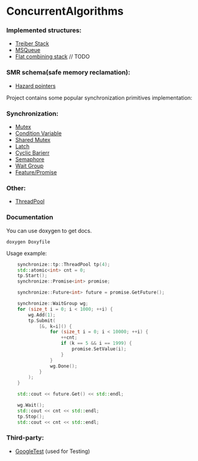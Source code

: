 # ConcurrentAlgorithms

### Implemented structures:
* [Treiber Stack](https://books.google.ru/books/about/Systems_Programming_Coping_with_Parallel.html)
* [MSQueue](https://www.cs.rochester.edu/~scott/papers/1996_PODC_queues.pdf?)
* [Flat combining stack]() // TODO
  
### SMR schema(safe memory reclamation):
* [Hazard pointers](http://erdani.org/publications/cuj-2004-12.pdf)

Project contains some popular synchronization primitives implementation:
### Synchronization:
* [Mutex](https://github.com/VTroyanGolovyan/ConcurrentAlgorithmsAndDS/blob/main/synchronize/Mutex.hpp)
* [Condition Variable](https://github.com/VTroyanGolovyan/ConcurrentAlgorithmsAndDS/blob/main/synchronize/ConditionVariable.hpp)
* [Shared Mutex](https://github.com/VTroyanGolovyan/ConcurrentAlgorithmsAndDS/blob/main/synchronize/SharedMutex.hpp)
* [Latch](https://github.com/VTroyanGolovyan/ConcurrentAlgorithmsAndDS/blob/main/synchronize/Latch.hpp)
* [Cyclic Barierr](https://github.com/VTroyanGolovyan/ConcurrentAlgorithmsAndDS/blob/main/synchronize/CyclicBarrier.hpp)
* [Semaphore](https://github.com/VTroyanGolovyan/ConcurrentAlgorithmsAndDS/blob/main/synchronize/Semaphore.hpp)
* [Wait Group](https://github.com/VTroyanGolovyan/ConcurrentAlgorithmsAndDS/blob/main/synchronize/wait_group/WaitGroup.hpp)
* [Feature/Promise](https://github.com/VTroyanGolovyan/ConcurrentAlgorithmsAndDS/blob/main/synchronize/future/)

### Other:
* [ThreadPool](https://github.com/VTroyanGolovyan/ConcurrentAlgorithmsAndDS/blob/main/synchronize/scheduler/)

### Documentation
You can use doxygen to get docs.
```
doxygen Doxyfile
```

Usage example:

```cpp
    synchronize::tp::ThreadPool tp(4);
    std::atomic<int> cnt = 0;
    tp.Start();
    synchronize::Promise<int> promise;

    synchronize::Future<int> future = promise.GetFuture();

    synchronize::WaitGroup wg;
    for (size_t i = 0; i < 1000; ++i) {
        wg.Add(1);
        tp.Submit(
            [&, k=i]() {
                for (size_t i = 0; i < 10000; ++i) {
                    ++cnt;
                    if (k == 5 && i == 1999) {
                        promise.SetValue(i);
                    }
                }
                wg.Done();
            }
        );
    }

    std::cout << future.Get() << std::endl;

    wg.Wait();
    std::cout << cnt << std::endl;
    tp.Stop();
    std::cout << cnt << std::endl;
```
### Third-party:
* [GoogleTest](https://github.com/google/googletest) (used for Testing)
